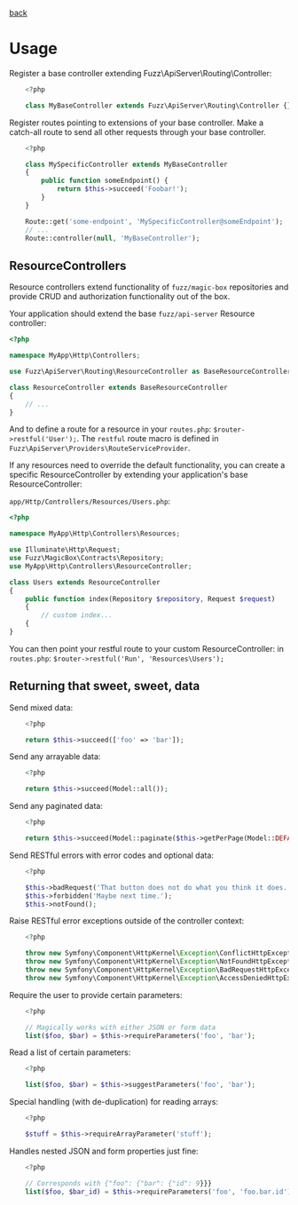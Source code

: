 [back](index.md)

# Usage
Register a base controller extending Fuzz\ApiServer\Routing\Controller:

```php
    <?php

    class MyBaseController extends Fuzz\ApiServer\Routing\Controller {}
```
Register routes pointing to extensions of your base controller. Make a catch-all route to send all other requests through your base controller.

```php
    <?php

    class MySpecificController extends MyBaseController
    {
        public function someEndpoint() {
            return $this->succeed('Foobar!');
        }
    }

    Route::get('some-endpoint', 'MySpecificController@someEndpoint');
    // ...
    Route::controller(null, 'MyBaseController');
```
## ResourceControllers
Resource controllers extend functionality of `fuzz/magic-box` repositories and provide CRUD and authorization functionality out of the box.

Your application should extend the base `fuzz/api-server` Resource controller:

```php
<?php

namespace MyApp\Http\Controllers;

use Fuzz\ApiServer\Routing\ResourceController as BaseResourceController;

class ResourceController extends BaseResourceController
{
	// ...
}

```

And to define a route for a resource in your `routes.php`: `$router->restful('User');`. The `restful` route macro is defined in `Fuzz\ApiServer\Providers\RouteServiceProvider`.


If any resources need to override the default functionality, you can create a specific ResourceController by extending your application's base ResourceController:

`app/Http/Controllers/Resources/Users.php`:

```php
<?php

namespace MyApp\Http\Controllers\Resources;

use Illuminate\Http\Request;
use Fuzz\MagicBox\Contracts\Repository;
use MyApp\Http\Controllers\ResourceController;

class Users extends ResourceController
{
	public function index(Repository $repository, Request $request)
	{
		// custom index...
	{
}

```

You can then point your restful route to your custom ResourceController:
 in `routes.php`: `$router->restful('Run', 'Resources\Users');`

## Returning that sweet, sweet, data
Send mixed data:

```php
    <?php

    return $this->succeed(['foo' => 'bar']);
```
Send any arrayable data:

```php
    <?php

    return $this->succeed(Model::all());
```
Send any paginated data:

```php
    <?php

    return $this->succeed(Model::paginate($this->getPerPage(Model::DEFAULT_PER_PAGE)));
```
Send RESTful errors with error codes and optional data:

```php
    <?php

    $this->badRequest('That button does not do what you think it does.');
    $this->forbidden('Maybe next time.');
    $this->notFound();
```
Raise RESTful error exceptions outside of the controller context:

```php
    <?php

	throw new Symfony\Component\HttpKernel\Exception\ConflictHttpException;
	throw new Symfony\Component\HttpKernel\Exception\NotFoundHttpException;
	throw new Symfony\Component\HttpKernel\Exception\BadRequestHttpException;
	throw new Symfony\Component\HttpKernel\Exception\AccessDeniedHttpException;
```
Require the user to provide certain parameters:

```php
    <?php

    // Magically works with either JSON or form data
    list($foo, $bar) = $this->requireParameters('foo', 'bar');
```
Read a list of certain parameters:

```php
    <?php

    list($foo, $bar) = $this->suggestParameters('foo', 'bar');
```
Special handling (with de-duplication) for reading arrays:

```php
    <?php

    $stuff = $this->requireArrayParameter('stuff');
```
Handles nested JSON and form properties just fine:

```php
    <?php

    // Corresponds with {"foo": {"bar": {"id": 9}}}
    list($foo, $bar_id) = $this->requireParameters('foo', 'foo.bar.id');